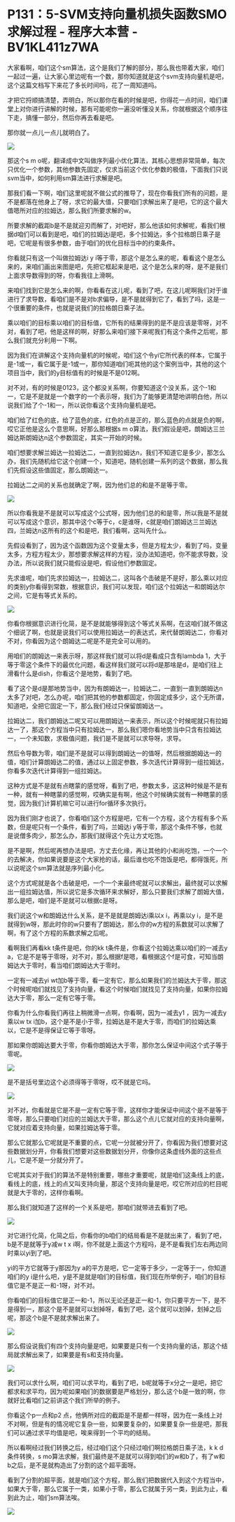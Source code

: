 # P131：5-SVM支持向量机损失函数SMO求解过程 - 程序大本营 - BV1KL411z7WA

大家看啊，咱们这个sm算法，这个是我们了解的部分，那么我也带着大家，咱们一起过一遍，让大家心里边呢有一个数，那你知道就是这个svm支持向量机是吧，这个这篇文档写下来花了多长时间吗，花了一周知道吗。

才把它捋顺搞清楚，弄明白，所以那你在看的时候是吧，你得花一点时间，咱们课堂上对你进行讲解的时候，那有可能呢你一遍没听懂没关系，你就根据这个顺序往下走，搞懂一部分，然后你再去看是吧。

那你就一点儿一点儿就明白了。

![](img/76034276ed1a96681b9ad935f7b9753b_1.png)

那这个s m o呢，翻译成中文叫做序列最小优化算法，其核心思想非常简单，每次只优化一个参数，其他参数先固定，仅求当前这个优化参数的极值，下面我们只说svm当中，如何利用sm算法进行求解是吧。

那我们看一下啊，咱们这里呢就不做公式的推导了，现在你看我们所有的问题，是不是都落在他身上了呀，求它的最大值，只要咱们求解出来了是吧，它的这个最大值嗯所对应的拉姆达，那么我们所要求解的w。

所要求解的截距b是不是就迎刃而解了，对吧好，那么他该如何求解呢，看我们根据d咱们可以看到是吧，咱们的拉姆达i是吧，多个拉姆达，多个拉格朗日乘子是吧，它呢是有很多参数，由于咱们的优化目标当中的约束条件。

你看就只有这一个叫做拉姆达i y i等于零，那这个是怎么来的呢，看看这个是怎么来的，来咱们画出来图是吧，先把它框起来是吧，这个是怎么来的呀，是不是我们上面求导数得到的呀，你看我往上滑啊。

来咱们找到它是怎么来的啊，你看看在这儿呢，看到了吧，在这儿呢啊我们对于谁进行了求导数，看咱们是不是对b求偏导，是不是就得到它了，看到了吗，这是一个很重要的条件，也就是说我们的拉格朗日乘子法。

乘以咱们的目标乘以咱们的目标值，它所有的结果得到的是不是应该是零呀，对不对，看到了吧，他是这样的啊，好那么来咱们接下来呢我们有这个条件之后呢，那么我们就充分利用一下啊。

因为我们在讲解这个支持向量机的时候呢，咱们这个令yi它所代表的样本，它属于是-1或一，看它属于是-1或一，那你知道咱们呃其他的这个案例当中，其他的这个项目当中，我们的y目标值有的时候是不是012啊。

对不对，有的时候是0123，这个都没关系啊，你要知道这个没关系，这个-1和一，它是不是就是一个数字的一个表示呀，我们为了能够更清楚地讲明白他，所以说我们给了个-1和一，所以说你看这个支持向量机是吧。

咱们给了红色的底，给了蓝色的底，红色的点是正的，那么蓝色的点就是负的啊，哎它正他是这么个意思啊，好那么那根据s m o算法，我们假设是吧，朗姆达三兰姆达斯朗姆达n这个参数固定，其实一开始的时候。

咱们想要求解兰姆达一拉姆达二，一直到拉姆达n，我们不知道它是多少，那怎么办，我们先随机给它这个创建一个，知道吧，随机创建一系列的这个数据，那么我们先假设这些值固定，那么朗姆达一。

拉姆达二之间的关系也就确定了啊，因为他们总的和是不是等于零。

![](img/76034276ed1a96681b9ad935f7b9753b_3.png)

所以你看我是不是就可以写成这个公式呀，因为他们总的和是零，所以我是不是就可以写成这个意识，那其中这个c等于c，c是谁呀，c就是咱们朗姆达三兰姆达四，兰姆达n这所有的这个和是吧，我们看啊，这叫先什么。

先假设看到了，因为这个函数因为这个变量太多，但是方程太少，看到了吗，变量太多，方程方程太少，那想要求解这样的方程，没办法知道吧，你不能求导数，没办法，所以说我们就只能假设是吧，假设他们参数固定。

先求谁呢，咱们先求拉姆达一，拉姆达二，这叫各个击破是不是好，那么乘以对应的类别y你看得到常数，根据意识，我们可以发现，咱们这个拉姆达一和朗姆达尔之间，它是有等式关系的。



![](img/76034276ed1a96681b9ad935f7b9753b_5.png)

你看你根据意识进行化简，是不是就能够得到这个等式关系啊，在这咱们就不做这个细说了啊，也就是说我们可以使用拉姆达一的表达式，来代替朗姆达二，你看对不对，你看因为这个朗姆达二呢是不是完全可以用的。

用咱们的朗姆达一来表示呀，那这样我们就可以将d是看成只含有lambda 1，大于等于零这个条件下的最优化问题，看这样我们就可以将d是那啥是d，是咱们往上滑看什么是dish，你看这个是地势，看到了吧。

看了这个是d是那地势当中，因为有朗姆达一，拉姆达二，一直到一直到朗姆达n太多了对吧，怎么办呢，咱们把其他的参数都固定，你固定成多少，这个无所谓，知道吧，全把它固定一下，那么我们经过只保留朗姆达一。

拉姆达二，我们朗姆达二呢又可以用朗姆达一来表示，所以这个时候呢就只有拉姆达一了，那这个方程当中只有拉姆达一，那么我们嗯你看地势当中只含有拉姆达一，一个未知数，求极值问题，我们是不是就可以求导呀，求导。

然后令导数为零，咱们是不是就可以得到朗姆达一的值呀，然后根据朗姆达一的值，咱们计算朗姆达二的值，通过以上固定参数，多次迭代计算得到一组拉姆达，你看多次迭代计算得到一组拉姆达。

这种方式是不是就有点瞎蒙的感觉呀，看到了吧，参数太多，这这种时候是不是有一种，就有一种瞎蒙的感觉啊，哎确实是有啊，他这个时候确实就有一种瞎蒙的感觉，因为我们计算机嘛它可以进行for循环多次执行。

因为我们刚才也说了，你看咱们这个方程是吧，它有一个方程，这个方程有多个系数，但是呢只有一个条件，看到了吗，兰姆达i y等于零，那这个条件不够，也就是说僧多肉少，那怎么办，那我们就得这个先让方丈吃饱。

是不是啊，然后呢再想办法是吧，方丈去化缘，再让其他的小和尚吃饱，一个一个的去解决，你如果说要是这个大家抢的话，最后谁也吃不饱饭是吧，都得饿死，所以说呢这个sm算法就是序列最小化。

这个方式呢就是各个击破是吧，一个一个来最终呢就可以求解出，最终就可以求解出一组拉姆达值，所以说它是多次循环来求解好，那么只要我们求解了朗姆大值，那么是吧，咱们是不是就可以根据c是呀。

我们说这个w和朗姆达什么关系，是不是就是朗姆达i乘以x i，再乘以y i，是不是就得到w呀，那此时你的w只要有了朗姆达，那么你的w方程的系数就可以求解了啊，有了这个方程的系数求解之后呢。

看啊我们再看kk t条件是吧，你的kk t条件是，你看这个拉姆达乘以咱们的一减去y a，它是不是等于零呀，对不对，那么根据f是嗯，看根据这个f是可食，可知当朗姆达大于零时，看当咱们朗姆达大于零时。

一定有一减去yi wt加b等于零，看一定有它，那么如果我们的兰姆达大于零，那这个时候呢咱们就找见了支持向量，看这个时候咱们就找见了支持向量，如果你拉姆达大于零，那么一定有它等于零。

你看为什么你看我们再往上稍微滑一点啊，你看啊，因为一减去y1 ，因为一减去y乘以w tx i加b，这个是不是小于零，拉姆达是不是大于零，而咱们的拉姆达乘以，它是不是得保证它等于零呀。

那如果你朗姆达要大于零，你看你朗姆达大于零，那你怎么保证中间这个式子等于零呢。

![](img/76034276ed1a96681b9ad935f7b9753b_7.png)

是不是括号里边这个必须得等于零呀，哎不就是它吗。

![](img/76034276ed1a96681b9ad935f7b9753b_9.png)

对不对，你看就是它是不是一定有它等于零，这样你才能保证中间这个是不是等于零呀，那么只要咱们对应的兰姆达大于零，那么这个点儿它就对应的支持向量啊，它就对应着支持向量，如果拉姆达等于零。

那么它就那么它呢就是不重要的点，它呢一分就被分开了，你看因为我们想要对这些数据划分开，你看我们想要对这些数据划分开，你像你这条虚线外面的这些点儿，它是不是一分就分开了。

它呢其实对于我们的算法不是特别重要，哪些才重要呢，就是咱们这条线上的底，看线上的底，线上的点又叫支持向量，那这个支持向量是吧，哎它所对应的栏目呢就是大于零的，这样你看啊。

那么我们就知道了这样的一个关系是吧，那咱们就带进去看到了吧。

![](img/76034276ed1a96681b9ad935f7b9753b_11.png)

对它进行化简，化简之后，你看你的b咱们的结局看是不是就出来了，看到了吧，b是不是就等于y减w t x i啊，你不就是上面这个方程吗，是不是看我们左右两边同时乘以yi到了吧。

yi的平方它就等于y那因为y a的平方是吧，它一定等于多少，一定等于一，你知道咱们的y i是什么吧，y是不是就是咱们的目标值，我们现在所举例子，咱们的目标值它是不是正一和-1呀，对不对。

你看咱们的目标值它是正一和-1，所以无论还是正一和-1，你只要平方一下，是不是得到一，那这个是不是就可以划掉呀，看到了吧，这个就可以划掉，划掉之后呢，那这个b是不是就求解出来了。



![](img/76034276ed1a96681b9ad935f7b9753b_13.png)

那么假设说我们有四个支持向量是吧，如果要是只有一个支持向量的话，那这个结局就求解出来了，如果要是有s和支持向量。



![](img/76034276ed1a96681b9ad935f7b9753b_15.png)

我们可以求什么啊，咱们可以求平均，看到了吧，b呢就等于x分之一是吧，把它都求和求平均，因为呢如果咱们的数据要是严格划分，那么这个b是一致的啊，你就好比看咱们之前讲这个我们所举的例子。

你看这个p一点和p2 点，他俩所对应的截距是不是都一样呀，因为在一条线上对不对啊，但是有的情况呢它复杂一些，如果要复杂的，如果要复杂一些是吧，那我们可以通过求平均值是吧，唉来得到一个平均的结局。

所以看啊经过我们转换之后，经过咱们这个只经过咱们啊拉格朗日乘子法，k k d条件转换，s mo算法求解，我们最终是不是就可以得到咱们的w和b了，有了w和b之后，是不是就构造出了分割的这个超平面呀。

看到了分割的超平面，就是咱们这个方程，那么我们把数据代入到这个方程当中，如果大于零，那么它属于一类，如果小于零，那么它就属于另一类，到此为止，看到此为止，咱们sm算法唉。



![](img/76034276ed1a96681b9ad935f7b9753b_17.png)